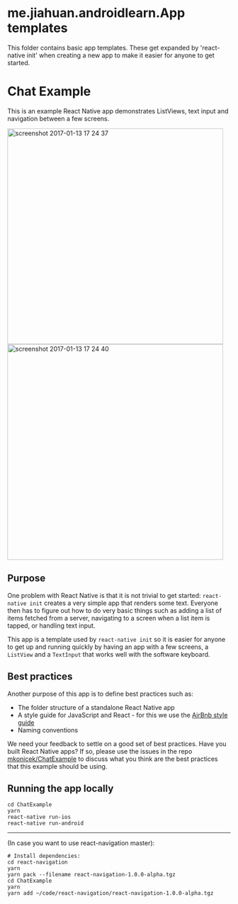 # me.jiahuan.androidlearn.App templates

This folder contains basic app templates. These get expanded by 'react-native init' when creating a new app to make it easier for anyone to get started.

# Chat Example

This is an example React Native app demonstrates ListViews, text input and
navigation between a few screens.

<img width="487" alt="screenshot 2017-01-13 17 24 37" src="https://cloud.githubusercontent.com/assets/346214/21950983/54d75cb4-d9b5-11e6-9d63-bd7edf51f4d4.png">
<img width="487" alt="screenshot 2017-01-13 17 24 40" src="https://cloud.githubusercontent.com/assets/346214/21950982/54d6797a-d9b5-11e6-829f-3e0f15dab0c1.png">

## Purpose

One problem with React Native is that it is not trivial to get started: `react-native init` creates a very simple app that renders some text. Everyone then has to figure out how to do very basic things such as adding a list of items fetched from a server, navigating to a screen when a list item is tapped, or handling text input.

This app is a template used by `react-native init` so it is easier for anyone to get up and running quickly by having an app with a few screens, a `ListView` and a `TextInput` that works well with the software keyboard.

## Best practices

Another purpose of this app is to define best practices such as:
- The folder structure of a standalone React Native app
- A style guide for JavaScript and React - for this we use the [AirBnb style guide](https://github.com/airbnb/javascript)
- Naming conventions

We need your feedback to settle on a good set of best practices. Have you built React Native apps? If so, please use the issues in the repo [mkonicek/ChatExample](https://github.com/mkonicek/ChatExample) to discuss what you think are the best practices that this example should be using.

## Running the app locally

```
cd ChatExample
yarn
react-native run-ios
react-native run-android
```

--- 
(In case you want to use react-navigation master):

```
# Install dependencies:
cd react-navigation
yarn
yarn pack --filename react-navigation-1.0.0-alpha.tgz
cd ChatExample
yarn
yarn add ~/code/react-navigation/react-navigation-1.0.0-alpha.tgz
```
